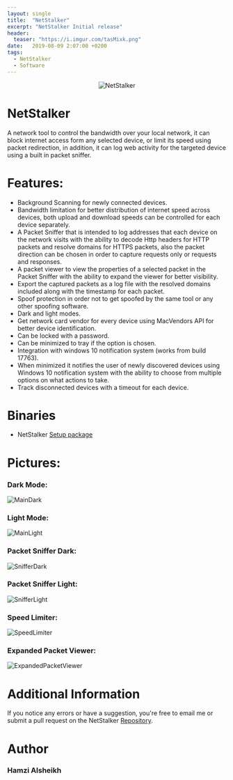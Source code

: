 ```yaml
---
layout: single
title:  "NetStalker"
excerpt: "NetStalker Initial release"
header:
  teaser: "https://i.imgur.com/tasMixk.png"
date:   2019-08-09 2:07:00 +0200
tags:
  - NetStalker 
  - Software
---
```


<p align="center">
  <img align="center" src="https://i.imgur.com/4NdcRHF.png" alt="NetStalker">
</p>


# NetStalker
A network tool to control the bandwidth over your local network, it can block internet access form any selected device, or limit its speed using packet redirection, in addition, it can log web activity for the targeted device using a built in packet sniffer.

# Features:
- Background Scanning for newly connected devices.
- Bandwidth limitation for better distribution of internet speed across devices, both upload and download speeds can be controlled for each device separately.
- A Packet Sniffer that is intended to log addresses that each device on the network visits with the ability to decode Http headers for HTTP packets and resolve domains for HTTPS packets, also the packet direction can be chosen in order to capture requests only or requests and responses.
- A packet viewer to view the properties of a selected packet in the Packet Sniffer with the ability to expand the viewer for better visibility.
- Export the captured packets as a log file with the resolved domains included along with the timestamp for each packet.
- Spoof protection in order not to get spoofed by the same tool or any other spoofing software.
- Dark and light modes.
- Get network card vendor for every device using MacVendors API for better device identification.
- Can be locked with a password.
- Can be minimized to tray if the option is chosen.
- Integration with windows 10 notification system (works from build 17763).
- When minimized it notifies the user of newly discovered devices using Windows 10 notification system with the ability to choose from multiple options on what actions to take.
- Track disconnected devices with a timeout for each device. 

# Binaries

- NetStalker [Setup package](https://github.com/hmz777/NetStalker/releases/download/1.4/NS.exe)

# Pictures:

### Dark Mode:
![MainDark](https://i.imgur.com/CpnUqdC.jpg)

### Light Mode:
![MainLight](https://i.imgur.com/HOQl1kI.jpg)

### Packet Sniffer Dark:
![SnifferDark](https://i.imgur.com/6C5qkRu.jpg)

### Packet Sniffer Light:
![SnifferLight](https://i.imgur.com/RtwLAst.jpg)

### Speed Limiter:
![SpeedLimiter](https://i.imgur.com/bJdjiMX.jpg)

### Expanded Packet Viewer:
![ExpandedPacketViewer](https://i.imgur.com/dzFAQjV.jpg)

# Additional Information

If you notice any errors or have a suggestion, you're free to email me or submit a pull request on the NetStalker [Repository](https://github.com/hmz777/NetStalker).

# Author
### Hamzi Alsheikh